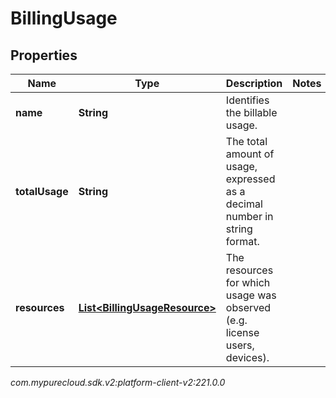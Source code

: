 # BillingUsage


## Properties

| Name | Type | Description | Notes |
| ------------ | ------------- | ------------- | ------------- |
| **name** | **String** | Identifies the billable usage. |  |
| **totalUsage** | **String** | The total amount of usage, expressed as a decimal number in string format. |  |
| **resources** | [**List&lt;BillingUsageResource&gt;**](BillingUsageResource) | The resources for which usage was observed (e.g. license users, devices). |  |




_com.mypurecloud.sdk.v2:platform-client-v2:221.0.0_
